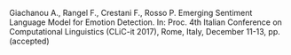 Giachanou A., Rangel F., Crestani F., Rosso P. Emerging Sentiment Language Model for Emotion Detection. In: Proc. 4th Italian Conference on Computational Linguistics (CLiC-it 2017), Rome, Italy, December 11-13, pp. (accepted)
